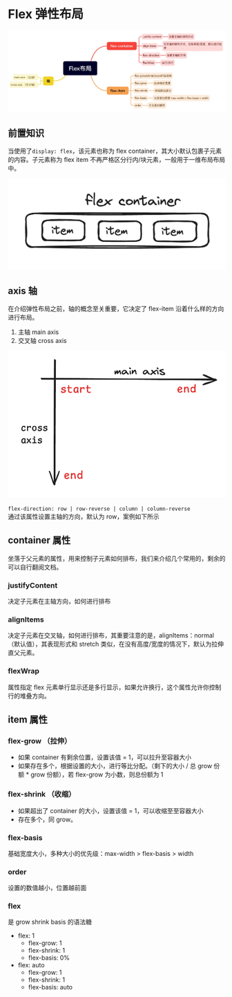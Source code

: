 # Flex 弹性布局

![mind](./images/flex-mind.jpg)

<script setup>
import Direction from './components/Direction.vue'
import Justify from './components/Justify.vue'
import Align from './components/Align.vue'
import Wrap from './components/Wrap.vue'
</script>

## 前置知识

当使用了`display: flex`，该元素也称为 flex container，其大小默认包裹子元素的内容。子元素称为 flex item 不再严格区分行内/块元素，一般用于一维布局布局中。

![flex-desc](./images/flex-desc.png)

## axis 轴

在介绍弹性布局之前，轴的概念至关重要，它决定了 flex-item 沿着什么样的方向进行布局。

1. 主轴 main axis
2. 交叉轴 cross axis

![flex-axis](./images/axis.png)

`flex-direction: row | row-reverse | column | column-reverse`  
通过该属性设置主轴的方向，默认为 row，案例如下所示

<Direction />

## container 属性

坐落于父元素的属性，用来控制子元素如何排布，我们来介绍几个常用的，剩余的可以自行翻阅文档。

### justifyContent

决定子元素在主轴方向，如何进行排布

<Justify />

### alignItems

决定子元素在交叉轴，如何进行排布，其重要注意的是，alignItems：normal（默认值），其表现形式和 stretch 类似，在没有高度/宽度的情况下，默认为拉伸直父元素。

<Align />

### flexWrap

属性指定 flex 元素单行显示还是多行显示，如果允许换行，这个属性允许你控制行的堆叠方向。

<Wrap />

## item 属性

### flex-grow （拉伸）

- 如果 container 有剩余位置，设置该值 = 1，可以拉升至容器大小
- 如果存在多个，根据设置的大小，进行等比分配。（剩下的大小 / 总 grow 份额 \* grow 份额），若 flex-grow 为小数，则总份额为 1

### flex-shrink （收缩）

- 如果超出了 container 的大小，设置该值 = 1，可以收缩至至容器大小
- 存在多个，同 grow。

### flex-basis

基础宽度大小，多种大小的优先级：max-width > flex-basis > width

### order

设置的数值越小，位置越前面

### flex

是 grow shrink basis 的语法糖

- flex: 1
  - flex-grow: 1
  - flex-shrink: 1
  - flex-basis: 0%
- flex: auto
  - flex-grow: 1
  - flex-shrink: 1
  - flex-basis: auto
